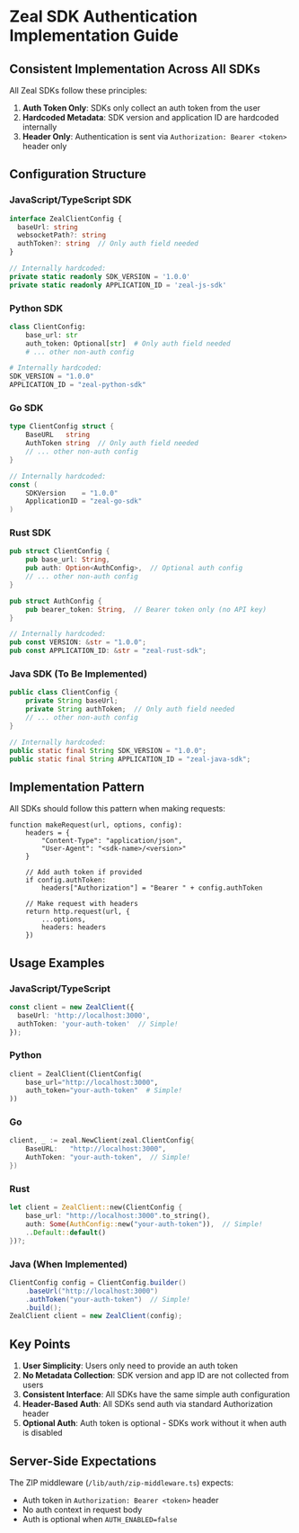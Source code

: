 # Zeal SDK Authentication Implementation Guide

## Consistent Implementation Across All SDKs

All Zeal SDKs follow these principles:
1. **Auth Token Only**: SDKs only collect an auth token from the user
2. **Hardcoded Metadata**: SDK version and application ID are hardcoded internally
3. **Header Only**: Authentication is sent via `Authorization: Bearer <token>` header only

## Configuration Structure

### JavaScript/TypeScript SDK
```typescript
interface ZealClientConfig {
  baseUrl: string
  websocketPath?: string
  authToken?: string  // Only auth field needed
}

// Internally hardcoded:
private static readonly SDK_VERSION = '1.0.0'
private static readonly APPLICATION_ID = 'zeal-js-sdk'
```

### Python SDK
```python
class ClientConfig:
    base_url: str
    auth_token: Optional[str]  # Only auth field needed
    # ... other non-auth config

# Internally hardcoded:
SDK_VERSION = "1.0.0"
APPLICATION_ID = "zeal-python-sdk"
```

### Go SDK
```go
type ClientConfig struct {
    BaseURL   string
    AuthToken string  // Only auth field needed
    // ... other non-auth config
}

// Internally hardcoded:
const (
    SDKVersion    = "1.0.0"
    ApplicationID = "zeal-go-sdk"
)
```

### Rust SDK
```rust
pub struct ClientConfig {
    pub base_url: String,
    pub auth: Option<AuthConfig>,  // Optional auth config
    // ... other non-auth config
}

pub struct AuthConfig {
    pub bearer_token: String,  // Bearer token only (no API key)
}

// Internally hardcoded:
pub const VERSION: &str = "1.0.0";
pub const APPLICATION_ID: &str = "zeal-rust-sdk";
```

### Java SDK (To Be Implemented)
```java
public class ClientConfig {
    private String baseUrl;
    private String authToken;  // Only auth field needed
    // ... other non-auth config
}

// Internally hardcoded:
public static final String SDK_VERSION = "1.0.0";
public static final String APPLICATION_ID = "zeal-java-sdk";
```

## Implementation Pattern

All SDKs should follow this pattern when making requests:

```pseudocode
function makeRequest(url, options, config):
    headers = {
        "Content-Type": "application/json",
        "User-Agent": "<sdk-name>/<version>"
    }
    
    // Add auth token if provided
    if config.authToken:
        headers["Authorization"] = "Bearer " + config.authToken
    
    // Make request with headers
    return http.request(url, {
        ...options,
        headers: headers
    })
```

## Usage Examples

### JavaScript/TypeScript
```typescript
const client = new ZealClient({
  baseUrl: 'http://localhost:3000',
  authToken: 'your-auth-token'  // Simple!
});
```

### Python
```python
client = ZealClient(ClientConfig(
    base_url="http://localhost:3000",
    auth_token="your-auth-token"  # Simple!
))
```

### Go
```go
client, _ := zeal.NewClient(zeal.ClientConfig{
    BaseURL:   "http://localhost:3000",
    AuthToken: "your-auth-token",  // Simple!
})
```

### Rust
```rust
let client = ZealClient::new(ClientConfig {
    base_url: "http://localhost:3000".to_string(),
    auth: Some(AuthConfig::new("your-auth-token")),  // Simple!
    ..Default::default()
})?;
```

### Java (When Implemented)
```java
ClientConfig config = ClientConfig.builder()
    .baseUrl("http://localhost:3000")
    .authToken("your-auth-token")  // Simple!
    .build();
ZealClient client = new ZealClient(config);
```

## Key Points

1. **User Simplicity**: Users only need to provide an auth token
2. **No Metadata Collection**: SDK version and app ID are not collected from users
3. **Consistent Interface**: All SDKs have the same simple auth configuration
4. **Header-Based Auth**: All SDKs send auth via standard Authorization header
5. **Optional Auth**: Auth token is optional - SDKs work without it when auth is disabled

## Server-Side Expectations

The ZIP middleware (`/lib/auth/zip-middleware.ts`) expects:
- Auth token in `Authorization: Bearer <token>` header
- No auth context in request body
- Auth is optional when `AUTH_ENABLED=false`